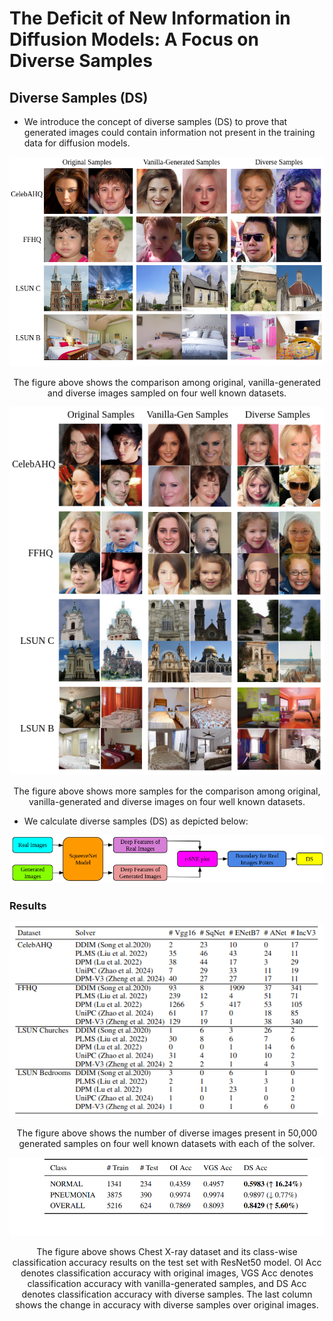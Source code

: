 # The Deficit of New Information in Diffusion Models: A Focus on Diverse Samples

## Diverse Samples (DS)
- We introduce the concept of diverse samples (DS) to prove that generated images could contain information not present in the training data for diffusion models.

<div align="center">
    <img src="diverse_samples.png" alt="diverse samples">
    <p>The figure above shows the comparison among original, vanilla-generated and diverse images sampled on four well known datasets.</p>
</div>

<div align="center">
    <img src="more_samples.png" alt="more samples">
    <p>The figure above shows more samples for the comparison among original, vanilla-generated and diverse images on four well known datasets.</p>
</div>

- We calculate diverse samples (DS) as depicted below:

<div align="center">
    <img src="ds_flowchart.png" alt="Diverse samples Solver">
</div>

### Results

<div align="center">
    <img src="count_diverse_samples.png" alt="Number of diverse samples">
    <p>The figure above shows the number of diverse images present in 50,000 generated samples on four well known datasets with each of the solver.</p>
</div>

<div align="center">
    <img src="chest_x-ray_results.png" alt="Results on Chest x-ray dataset">
    <p>The figure above shows Chest X-ray dataset and its class-wise classification accuracy results on the test set with ResNet50 model. OI Acc
denotes classification accuracy with original images, VGS Acc denotes classification accuracy with vanilla-generated samples, and DS Acc denotes classification accuracy with
diverse samples. The last column shows the change in accuracy with diverse samples over original images.</p>
</div>

